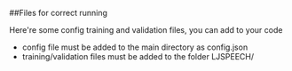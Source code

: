 ##Files for correct running

Here're some config training and validation files, you can add to your code

- config file must be added to the main directory as config.json
- training/validation files must be added to the folder LJSPEECH/
